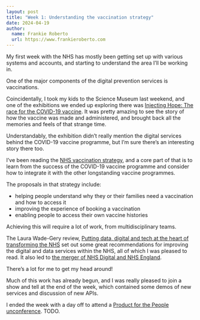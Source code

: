 ```yaml
---
layout: post
title: "Week 1: Understanding the vaccination strategy"
date: 2024-04-19
author:
  name: Frankie Roberto
  url: https://www.frankieroberto.com
---
```


My first week with the NHS has mostly been getting set up with various systems and accounts, and starting to understand the area I’ll be working in.

One of the major components of the digital prevention services is vaccinations.

Coincidentally, I took my kids to the Science Museum last weekend, and one of the exhibitions we ended up exploring there was [Injecting Hope: The race for the COVID-19 vaccine](https://www.sciencemuseum.org.uk/see-and-do/injecting-hope). It was pretty amazing to see the story of how the vaccine was made and administered, and brought back all the memories and feels of that strange time.

Understandably, the exhibition didn’t really mention the digital services behind the COVID-19 vaccine programme, but I’m sure there’s an interesting story there too.

I’ve been reading the [NHS vaccination strategy](https://www.england.nhs.uk/long-read/nhs-vaccination-strategy/), and a core part of that is to learn from the success of the COVID-19 vaccine programme and consider how to integrate it with the other longstanding vaccine programmes.

The proposals in that strategy include:

* helping people understand why they or their families need a vaccination and how to access it
* improving the experience of booking a vaccination
* enabling people to access their own vaccine histories

Achieving this will require a lot of work, from multidisciplinary teams.

The Laura Wade-Gery review, [Putting data, digital and tech at the heart of transforming the NHS](https://www.gov.uk/government/publications/putting-data-digital-and-tech-at-the-heart-of-transforming-the-nhs/putting-data-digital-and-tech-at-the-heart-of-transforming-the-nhs) set out some great recommendations for improving the digital and data services within the NHS, all of which I was pleased to read. It also led to [the merger of NHS Digital and NHS England](https://transform.england.nhs.uk/nhs-digital-merges-with-nhs-england/).

There’s a lot for me to get my head around!

Much of this work has already begun, and I was really pleased to join a show and tell at the end of the week, which contained some demos of new services and discussion of new APIs.

I ended the week with a day off to attend a [Product for the People unconference](https://productforthepeople.xyz/product-for-the-people-4-london-d1d1cc92ebdc). TODO.
